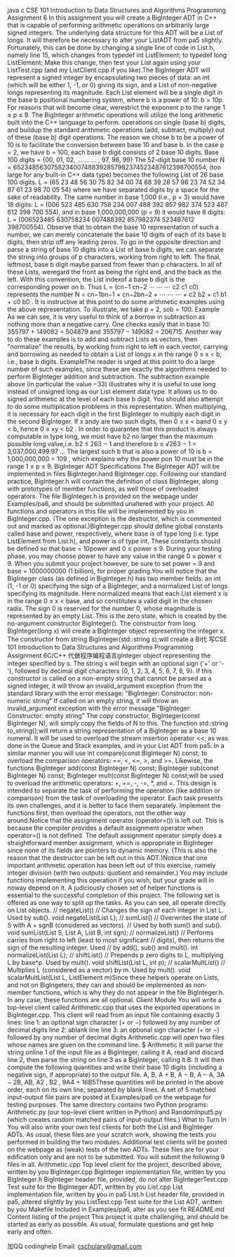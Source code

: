 java c CSE 101 Introduction to Data Structures and Algorithms Programming Assignment 6 In this assignment you will create a BigInteger ADT in C++ that is capable of performing arithmetic operations on arbitrarily large signed integers. The underlying data structure for this ADT will be a List of longs. It will therefore be necessary to alter your ListADT from pa5 slightly. Fortunately, this can be done by changing a single line of code in List.h, namely line 15, which changes from typedef int ListElement; to typedef long ListElement; Make this change, then test your List again using your ListTest.cpp (and my ListClient.cpp if you like).The BigInteger ADT will represent a signed integer by encapsulating two pieces of data: an int (which will be either 1, -1, or 0) giving its sign, and a List of non-negative longs representing its magnitude. Each List element will be a single digit in the base b positional numbering system, where b is a power of 10: b = 10p. For reasons that will become clear, werestrict the exponent p to the range 1 ≤ p ≤ 9. The BigInteger arithmetic operations will utilize the long arithmetic built into the C++ language to perform. operations on single (base b) digits, and buildup the standard arithmetic operations (add, subtract, multiply) out of these (base b) digit operations. The reason we chose b to be a power of 10 is to facilitate the conversion between base 10 and base b. In the case p = 2, we have b = 100, each base b digit consists of 2 base 10 digits. Base 100 digits = {00, 01, 02, … … … , 97, 98, 99} The 52-digit base 10 number N = 6523485630758234007488392857982374523487612398700554, (too large for any built-in C++ data type) becomes the following List of 26 base 100 digits. L = (65 23 48 56 30 75 82 34 00 74 88 39 28 57 98 23 74 52 34 87 61 23 98 70 05 54) where we have separated digits by a space for the sake of readability. The same number in base 1,000 (i.e., p = 3) would have 18 digits: L = (006 523 485 630 758 234 007 488 392 857 982 374 523 487 612 398 700 554), and in base 1,000,000,000 (p = 9) it would have 6 digits: L = (006523485 630758234 007488392 857982374 523487612 398700554). Observe that to obtain the base 10 representation of such a number, we can merely concatenate the base 10 digits of each of its base b digits, then strip off any leading zeros. To go in the opposite direction and parse a string of base 10 digits into a List of base b digits, we can separate the string into groups of p characters, working from right to left. The final, leftmost, base b digit maybe parsed from fewer than p characters. In all of these Lists, weregard the front as being the right end, and the back as the left. With this convention, the List indexof a base b digit is the corresponding power on b. Thus L = (cn−1 cn−2 ⋯ ⋯ ⋯ c2 c1 c0) represents the number N = cn−1bn−1 + cn−2bn−2 + ⋯ ⋯ ⋯ + c2 b2 + c1 b1 + c0 b0 . It is instructive at this point to do some arithmetic examples using the above representation. To illustrate, we take p = 2, sob = 100. Example As we can see, it is very useful to think of a borrow in subtraction as nothing more than a negative carry. One checks easily that in base 10: 355797 + 149082 = 504879 and 355797 − 149082 = 206715. Another way to do these examples is to add and subtract Lists as vectors, then "normalize" the results, by working from right to left in each vector, carrying and borrowing as needed to obtain a List of longs x in the range 0 ≤ x < b, i.e., base b digits. ExampleThe reader is urged at this point to do a large number of such examples, since these are exactly the algorithms needed to perform BigInteger addition and subtraction. The subtraction example above (in particular the value −33) illustrates why it is useful to use long instead of unsigned long as our List element data type. It allows us to do signed arithmetic at the level of each base b digit. You should also attempt to do some multiplication problems in this representation. When multiplying, it is necessary for each digit in the first BigInteger to multiply each digit in the second BigInteger. If x andy are two such digits, then 0 ≤ x < band 0 ≤ y < b, hence 0 ≤ xy < b2 . In order to guarantee that this product is always computable in type long, we must have b2 no larger than the maximum possible long value,i.e. b2 ≤ 263 − 1 and therefore b ≤ √263 − 1 = 3,037,000,499.97 … The largest such b that is also a power of 10 is b = 1,000,000,000 = 109 , which explains why the power pon 10 must be in the range 1 ≤ p ≤ 9. BigInteger ADT Specifications The BigInteger ADT will be implemented in files BigInteger.hand BigInteger.cpp. Following our standard practice, BigInteger.h will contain the definition of class BigInteger, along with prototypes of member functions, as well those of overloaded operators. The file BigInteger.h is provided on the webpage under Examples/pa6, and should be submitted unaltered with your project. All functions and operators in this file will be implemented by you in BigInteger.cpp. (The one exception is the destructor, which is commented out and marked as optional.)BigInteger.cpp should define global constants called base and power, respectively, where base is of type long (i.e. type ListElement from List.h), and power is of type int. These constants should be defined so that base = 10power and 0 ≤ power ≤ 9. During your testing phase, you may choose power to have any value in the range 0 ≤ power ≤ 9. When you submit your project however, be sure to set power = 9 and base = 1000000000 (1 billion), for proper grading.You will notice that the BigInteger class (as defined in BigInteger.h) has two member fields: an int (1, -1 or 0) specifying the sign of a BigInteger, and a normalized List of longs specifying its magnitude. Here normalized means that each List element x is in the range 0 ≤ x < base, and so constitutes a valid digit in the chosen radix. The sign 0 is reserved for the number 0, whose magnitude is represented by an empty List. This is the zero state, which is created by the no-argument constructor BigInteger(). The constructor from long BigInteger(long x) will create a BigInteger object representing the integer x. The constructor from string BigInteger(std::string s);will create a Bi代 写CSE 101 Introduction to Data Structures and Algorithms Programming Assignment 6C/C++ 代做程序编程语言gInteger object representing the integer specified by s. The string s will begin with an optional sign ('+' or '-'), followed by decimal digit characters {0, 1, 2, 3, 4, 5, 6, 7, 8, 9}. If this constructor is called on a non-empty string that cannot be parsed as a signed integer, it will throw an invalid_argument exception (from the standard library with the error message: "BigInteger: Constructor: non-numeric string" If called on an empty string, it will throw an invalid_argument exception with the error message "BigInteger: Constructor: empty string" The copy constructor, BigInteger(const BigInteger N), will simply copy the fields of N to this. The function std::string to_string();will return a string representation of a BigInteger as a base 10 numeral. It will be used to overload the stream insertion operator <<, as was done in the Queue and Stack examples, and in your List ADT from pa5. In a similar manner you will use int compare(const BigInteger N) const; to overload the comparison operators: ==, <, <=, >, and >=. Likewise, the functions BigInteger add(const BigInteger N) const; BigInteger sub(const BigInteger N) const; BigInteger mult(const BigInteger N) const;will be used to overload the arithmetic operators: +, +=, -, -=, *, and =. This design is intended to separate the task of performing the operation (like addition or comparison) from the task of overloading the operator. Each task presents its own challenges, and it is better to face them separately. Implement the functions first, then overload the operators, not the other way around.Notice that the assignment operator (operator=()) is left out. This is because the compiler provides a default assignment operator when operator=() is not defined. The default assignment operator simply does a straightforward member assignment, which is appropriate in BigInteger since none of its fields are pointers to dynamic memory. (This is also the reason that the destructor can be left out in this ADT.)Notice that one important arithmetic operation has been left out of this exercise, namely integer division (with two outputs: quotient and remainder.) You may include functions implementing this operation if you wish, but your grade will in noway depend on it. A judiciously chosen set of helper functions is essential to the successful completion of this project. The following set is offered as one way to split up the tasks. As you can see, all operate directly on List objects. // negateList() // Changes the sign of each integer in List L. Used by sub(). void negateList(List L); // sumList() // Overwrites the state of S with A + sgnB (considered as vectors). // Used by both sum() and sub(). void sumList(List S, List A, List B, int sgn); // normalizeList() // Performs carries from right to left (least to most significant // digits), then returns the sign of the resulting integer. Used // by add(), sub() and mult(). int normalizeList(List L); // shiftList() // Prepends p zero digits to L, multiplying L by base^p. Used by mult(). void shiftList(List L, int p); // scalarMultList() // Multiplies L (considered as a vector) by m. Used by mult(). void scalarMultList(List L, ListElement m)Since these helpers operate on Lists, and not on BigIngeters, they can and should be implemented as non- member functions, which is why they do not appear in the file BigInteger.h. In any case, these functions are all optional. Client Module You will write a top-level client called Arithmetic.cpp that uses the exported operations in BigInteger.cpp. This client will read from an input file containing exactly 3 lines: line 1: an optional sign character (+ or −) followed by any number of decimal digits line 2: ablank line line 3: an optional sign character (+ or −) followed by any number of decimal digits Arithmetic.cpp will open two files whose names are given on the command line. $ Arithmetic It will parse the string online 1 of the input file as a BigInteger, calling it A, read and discard line 2, then parse the string on line 3 as a BigInteger, calling it B. It will then compute the following quantities and write their base 10 digits (including a negative sign, if appropriate) to the output file. A, B, A + B, A − B, A − A, 3A − 2B, AB, A2 , B2 , 9A4 + 16B5These quantities will be printed in the above order, each on its own line, separated by blank lines. A set of 5 matched input-output file pairs are posted at Examples/pa6 on the webpage for testing purposes. The same directory contains two Python programs: Arithmetic.py (our top-level client written in Python) and RandomInput5.py (which creates random matched pairs of input-output files.) What to Turn In You will also write your own test clients for both the List and BigInteger ADTs. As usual, these files are your scratch work, showing the tests you performed in building the two modules. Additional test clients will be posted on the webpage as (weak) tests of the two ADTs. These files are for your edification only and are not to be submitted. You will submit the following 9 files in all. Arithmetic.cpp Top level client for the project, described above, written by you BigInteger.cpp BigInteger implementation file, written by you BigInteger.h BigInteger header file, provided, do not alter BigIntegerTest.cpp Test suite for the BigInteger ADT, written by you List.cpp List implementation file, written by you in pa5 List.h List header file, provided in pa5, altered slightly by you ListTest.cpp Test suite for the List ADT, written by you Makefile Included in Examples/pa6, alter as you see fit README.md Content listing of the project This project is quite challenging, and should be started as early as possible. As usual, formulate questions and get help early and often.

加QQ codinghelp Email: cscholary@gmail.com
